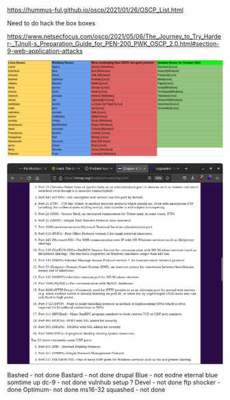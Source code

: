 https://hummus-ful.github.io/oscp/2021/01/26/OSCP_List.html

Need to do hack the box boxes

https://www.netsecfocus.com/oscp/2021/05/06/The_Journey_to_Try_Harder-_TJnull-s_Preparation_Guide_for_PEN-200_PWK_OSCP_2.0.html#section-9-web-application-attacks

![](20230206124505.png)  

![](2023-02-16-02-04-45.png)

Bashed - not done 
Bastard - not done drupal
Blue - not eodne eternal blue somtime up
dc-9 - not done vulnhub setup ?
Devel - not done ftp
shocker - done
Optimum- not done ms16-32
squashed - not done
